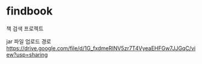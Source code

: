 # findbook
책 검색 프로젝트

jar 파일 업로드 경로
https://drive.google.com/file/d/1G_fxdmeRlNV5zr7T4VyeaEHFGw7JJGqC/view?usp=sharing
